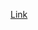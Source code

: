 [Link](https://public.tableau.com/app/profile/shomita.singha/viz/HousingsalesDashboard/Housesalesdash)
